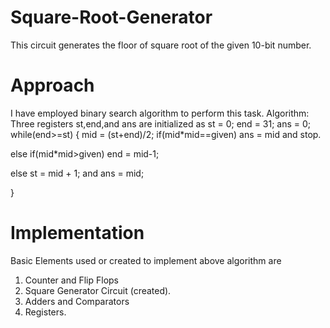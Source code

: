 # Square-Root-Generator
This circuit generates the floor of square root of the given 10-bit number. 
# Approach
I have employed binary search algorithm to perform this task.
Algorithm:
Three registers st,end,and ans are initialized as
st = 0;
end = 31;
ans = 0;
while(end>=st)
{
  mid = (st+end)/2;
  if(mid*mid==given)
  ans = mid and stop.

  else if(mid*mid>given)
  end = mid-1;

  else 
  st = mid + 1; and ans = mid;
  
}

# Implementation
Basic Elements used or created to implement above algorithm are
1. Counter and Flip Flops
2. Square Generator Circuit (created).
3. Adders and Comparators
4. Registers.
